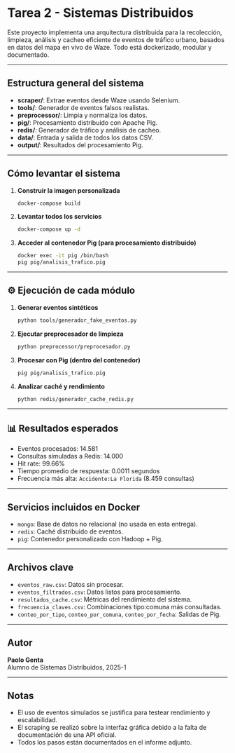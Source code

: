 # Tarea 2 - Sistemas Distribuidos 

Este proyecto implementa una arquitectura distribuida para la recolección, limpieza, análisis y cacheo eficiente de eventos de tráfico urbano, basados en datos del mapa en vivo de Waze. Todo está dockerizado, modular y documentado.

---

##  Estructura general del sistema

- **scraper/**: Extrae eventos desde Waze usando Selenium.
- **tools/**: Generador de eventos falsos realistas.
- **preprocessor/**: Limpia y normaliza los datos.
- **pig/**: Procesamiento distribuido con Apache Pig.
- **redis/**: Generador de tráfico y análisis de cacheo.
- **data/**: Entrada y salida de todos los datos CSV.
- **output/**: Resultados del procesamiento Pig.

---

##  Cómo levantar el sistema

1. **Construir la imagen personalizada**  
   ```bash
   docker-compose build
   ```

2. **Levantar todos los servicios**  
   ```bash
   docker-compose up -d
   ```

3. **Acceder al contenedor Pig (para procesamiento distribuido)**  
   ```bash
   docker exec -it pig /bin/bash
   pig pig/analisis_trafico.pig
   ```

---

## ⚙️ Ejecución de cada módulo

1. **Generar eventos sintéticos**  
   ```bash
   python tools/generador_fake_eventos.py
   ```

2. **Ejecutar preprocesador de limpieza**  
   ```bash
   python preprocessor/preprocesador.py
   ```

3. **Procesar con Pig (dentro del contenedor)**  
   ```bash
   pig pig/analisis_trafico.pig
   ```

4. **Analizar caché y rendimiento**  
   ```bash
   python redis/generador_cache_redis.py
   ```

---

## 📊 Resultados esperados

- Eventos procesados: 14.581  
- Consultas simuladas a Redis: 14.000  
- Hit rate: 99.66%  
- Tiempo promedio de respuesta: 0.0011 segundos  
- Frecuencia más alta: `Accidente:La Florida` (8.459 consultas)

---

##  Servicios incluidos en Docker

- `mongo`: Base de datos no relacional (no usada en esta entrega).
- `redis`: Caché distribuido de eventos.
- `pig`: Contenedor personalizado con Hadoop + Pig.

---

##  Archivos clave

- `eventos_raw.csv`: Datos sin procesar.
- `eventos_filtrados.csv`: Datos listos para procesamiento.
- `resultados_cache.csv`: Métricas del rendimiento del sistema.
- `frecuencia_claves.csv`: Combinaciones tipo:comuna más consultadas.
- `conteo_por_tipo`, `conteo_por_comuna`, `conteo_por_fecha`: Salidas de Pig.

---

##  Autor

**Paolo Genta**  
Alumno de Sistemas Distribuidos, 2025-1

---

##  Notas

- El uso de eventos simulados se justifica para testear rendimiento y escalabilidad.
- El scraping se realizó sobre la interfaz gráfica debido a la falta de documentación de una API oficial.
- Todos los pasos están documentados en el informe adjunto.
